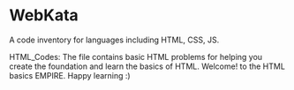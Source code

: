# WebKata
A code inventory for languages including HTML, CSS, JS.

HTML_Codes:
The file contains basic HTML problems for helping you create the foundation and learn the basics of HTML. Welcome! to the HTML basics EMPIRE.
Happy learning :)
